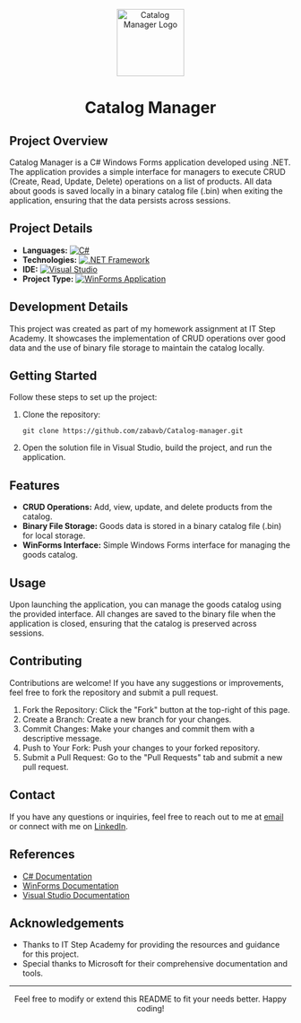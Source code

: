 <p align="center">
  <img src="https://img.icons8.com/external-others-phat-plus/100/external-commercial-warehouse-color-line-others-phat-plus-8.png" alt="Catalog Manager Logo" width="120" height="120">
</p>

<h1 align="center">Catalog Manager</h1>

<h2>Project Overview</h2>
<p>Catalog Manager is a C# Windows Forms application developed using .NET. The application provides a simple interface for managers to execute CRUD (Create, Read, Update, Delete) operations on a list of products. All data about goods is saved locally in a binary catalog file (.bin) when exiting the application, ensuring that the data persists across sessions.</p>

<h2>Project Details</h2>
<ul>
  <li><strong>Languages:</strong> 
    <a href="https://learn.microsoft.com/en-us/dotnet/csharp/" target="_blank">
      <img src="https://img.shields.io/badge/C%23-239120?style=flat&logo=c-sharp&logoColor=white" alt="C#">
    </a>
  </li>
  <li><strong>Technologies:</strong> 
    <a href="https://dotnet.microsoft.com/" target="_blank">
      <img src="https://img.shields.io/badge/.NET%20Framework-512BD4?style=flat&logo=.net&logoColor=white" alt=".NET Framework">
    </a>
  </li>
  <li><strong>IDE:</strong> 
    <a href="https://visualstudio.microsoft.com/" target="_blank">
      <img src="https://img.shields.io/badge/Visual%20Studio-5C2D91?style=flat&logo=visual-studio&logoColor=white" alt="Visual Studio">
    </a>
  </li>
  <li><strong>Project Type:</strong> 
    <a href="https://learn.microsoft.com/en-us/dotnet/desktop/winforms/getting-started-with-windows-forms?view=netframeworkdesktop-4.8" target="_blank">
      <img src="https://img.shields.io/badge/WinForms%20Application-007ACC?style=flat&logo=windows-terminal&logoColor=white" alt="WinForms Application">
    </a>
  </li>
</ul>

<h2>Development Details</h2>
<p>This project was created as part of my homework assignment at IT Step Academy. It showcases the implementation of CRUD operations over good data and the use of binary file storage to maintain the catalog locally.</p>

<h2>Getting Started</h2>
<p>Follow these steps to set up the project:</p>
<ol>
  <li>Clone the repository: 
    <pre><code>git clone https://github.com/zabavb/Catalog-manager.git</code></pre>
  </li>
  <li>Open the solution file in Visual Studio, build the project, and run the application.</li>
</ol>

<h2>Features</h2>
<ul>
  <li><strong>CRUD Operations:</strong> Add, view, update, and delete products from the catalog.</li>
  <li><strong>Binary File Storage:</strong> Goods data is stored in a binary catalog file (.bin) for local storage.</li>
  <li><strong>WinForms Interface:</strong> Simple Windows Forms interface for managing the goods catalog.</li>
</ul>

<h2>Usage</h2>
<p>Upon launching the application, you can manage the goods catalog using the provided interface. All changes are saved to the binary file when the application is closed, ensuring that the catalog is preserved across sessions.</p>

<h2>Contributing</h2>
<p>Contributions are welcome! If you have any suggestions or improvements, feel free to fork the repository and submit a pull request.</p>
<ol>
  <li>Fork the Repository: Click the "Fork" button at the top-right of this page.</li>
  <li>Create a Branch: Create a new branch for your changes.</li>
  <li>Commit Changes: Make your changes and commit them with a descriptive message.</li>
  <li>Push to Your Fork: Push your changes to your forked repository.</li>
  <li>Submit a Pull Request: Go to the "Pull Requests" tab and submit a new pull request.</li>
</ol>

<h2>Contact</h2>
<p>If you have any questions or inquiries, feel free to reach out to me at <a href="mailto:bilonizkavik@agmail.com">email</a> or connect with me on <a href="https://www.linkedin.com/in/viktor-bilonizhka" target="_blank">LinkedIn</a>.</p>

<h2>References</h2>
<ul>
  <li><a href="https://learn.microsoft.com/en-us/dotnet/csharp/" target="_blank">C# Documentation</a></li>
  <li><a href="https://learn.microsoft.com/en-us/dotnet/desktop/winforms/" target="_blank">WinForms Documentation</a></li>
  <li><a href="https://visualstudio.microsoft.com/" target="_blank">Visual Studio Documentation</a></li>
</ul>

<h2>Acknowledgements</h2>
<ul>
  <li>Thanks to IT Step Academy for providing the resources and guidance for this project.</li>
  <li>Special thanks to Microsoft for their comprehensive documentation and tools.</li>
</ul>

<hr>

<p align="center">Feel free to modify or extend this README to fit your needs better. Happy coding!</p>

